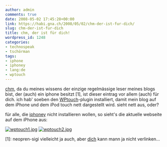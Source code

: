 ```yaml
---
author: admin
comments: true
date: 2008-05-02 17:45:28+00:00
link: https://habi.gna.ch/2008/05/02/chm-der-ist-fur-dich/
slug: chm-der-ist-fur-dich
title: chm, der ist für dich!
wordpress_id: 1248
categories:
- technospeak
- tschörman
tags:
- iphone
- iphoney
- lang:de
- wptouch
---
```


[chm](http://bloxxs.ch/), da du meines wissens der einzige regelmässige leser meines blogs bist, der (auch) ein iphone besitzt [1], ist dieser eintrag vor allem (auch) für dich. ich hab' soeben den [WPtouch](http://www.bravenewcode.com/wptouch/)-plugin installiert, damit mein blog auf dem iPhone und dem iPod touch nett dargestellt wird. sieht nett aus, oder?




für alle, die [iphoney](http://www.marketcircle.com/iphoney/) nicht installieren wollen, so sieht's die aktuelle webseite auf dem iPhone aus:





  [![wptouch1.jpg](https://habi.gna.ch/wp-content/uploads/2008/05/wptouch11.jpg)](https://habi.gna.ch/wp-content/uploads/2008/05/wptouch1.jpg) [![wptouch2.jpg](https://habi.gna.ch/wp-content/uploads/2008/05/wptouch21.jpg)](https://habi.gna.ch/wp-content/uploads/2008/05/wptouch2.jpg)  






[1]: neopren-sigi vielleicht ja auch, aber [dich](http://skooba.com/) kann mann ja nicht verlinken...

  

  


